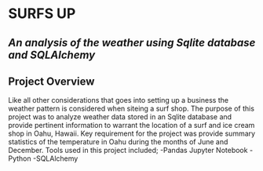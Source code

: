 # SURFS UP 
## _An analysis of the weather using Sqlite database and SQLAlchemy_

## Project Overview

Like all other considerations that goes into setting up a business the weather pattern is considered when siteing a surf shop. 
The purpose of this project was to analyze weather data stored in an Sqlite database and provide pertinent information to warrant the location of a surf and ice cream shop in Oahu, Hawaii. 
Key requirement for the project was provide summary statistics of the temperature in Oahu during the months of June and December.
Tools used in this project included;
-Pandas Jupyter Notebook
-Python
-SQLAlchemy


